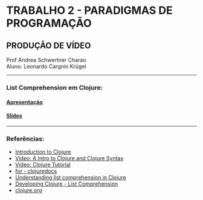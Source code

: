 # TRABALHO 2 - PARADIGMAS DE PROGRAMAÇÃO  

## PRODUÇÃO DE VÍDEO  

Prof Andrea Schwertner Charao  
Aluno: Leonardo Cargnin Krügel  

---
### List Comprehension em Clojure:  

#### [Apresentação]()
#### [Slides](https://github.com/elc117/2021t2-leonardo-c-krugel/blob/master/slides.pptx)

---
### Referências: 
- [Introduction to Clojure](https://www.baeldung.com/clojure)  
- [Vídeo: A Intro to Clojure and Clojure Syntax](https://www.youtube.com/watch?v=uwRFOFvd-CU)  
- [Vídeo: Clojure Tutorial](https://www.youtube.com/watch?v=ciGyHkDuPAE)  
- [for - clojuredocs](https://clojuredocs.org/clojure.core/for)  
- [Understanding list comprehension in Clojure](https://www.youtube.com/watch?v=5lvV9ICwaMo)  
- [Developing Clojure - List Comprehension](https://practical.li/clojure-staging/thinking-functionally/list-comprehension.html)  
- [clojure.org](https://clojure.org/)  
